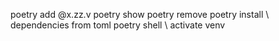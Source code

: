 poetry add <pkg>@x.zz.v
poetry show
poetry remove <pkg>
poetry install
    \\ dependencies from toml
poetry shell
    \\ activate venv